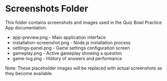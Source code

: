 # Screenshots Folder

This folder contains screenshots and images used in the Quiz Bowl Practice App documentation.

- app-preview.png - Main application interface
- installation-screenshot.png - Node.js installation process
- settings-panel.png - Game settings configuration screen
- gameplay.png - Active gameplay showing a question
- game-log.png - History of answers and performance

Note: These placeholder images will be replaced with actual screenshots as they become available.
